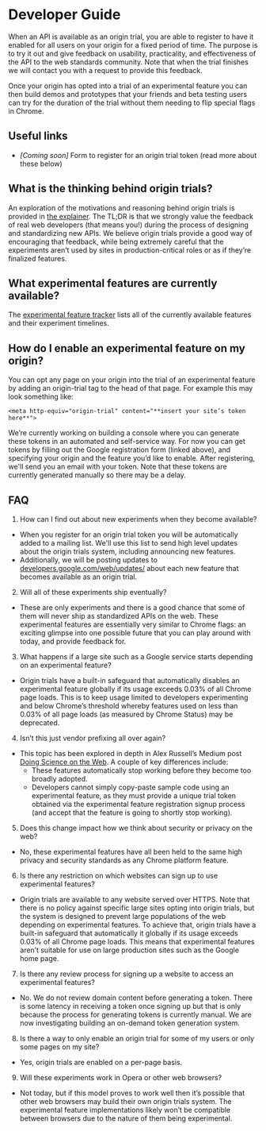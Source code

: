 # Developer Guide

When an API is available as an origin trial, you are able to register to have it enabled for all users on your origin for a fixed period of time. The purpose is to try it out and give feedback on usability, practicality, and effectiveness of the API to the web standards community. Note that when the trial finishes we will contact you with a request to provide this feedback.

Once your origin has opted into a trial of an experimental feature you can then build demos and prototypes that your friends and beta testing users can try for the duration of the trial without them needing to flip special flags in Chrome.

## Useful links
- _\[Coming soon\]_ Form to register for an origin trial token (read more about these below)

## What is the thinking behind origin trials?
An exploration of the motivations and reasoning behind origin trials is provided in [the explainer](explainer.md). The TL;DR is that we strongly value the feedback of real web developers (that means you!) during the process of designing and standardizing new APIs. We believe origin trials provide a good way of encouraging that feedback, while being extremely careful that the experiments aren’t used by sites in production-critical roles or as if they’re finalized features.

## What experimental features are currently available?
The [experimental feature tracker](available-trials) lists all of the currently available features and their experiment timelines.

## How do I enable an experimental feature on my origin?
You can opt any page on your origin into the trial of an experimental feature by adding an origin-trial <meta> tag to the head of that page. For example this may look something like:
```
<meta http-equiv="origin-trial" content="**insert your site’s token here**">
```

We’re currently working on building a console where you can generate these tokens in an automated and self-service way. For now you can get tokens by filling out the Google registration form (linked above), and specifying your origin and the feature you’d like to enable. After registering, we'll send you an email with your token. Note that these tokens are currently generated manually so there may be a delay.

## FAQ

1. How can I find out about new experiments when they become available?
  - When you register for an origin trial token you will be automatically added to a mailing list. We'll use this list to send high level updates about the origin trials system, including announcing new features.
  - Additionally, we will be posting updates to [developers.google.com/web/updates/](http://developers.google.com/web/updates/) about each new feature that becomes available as an origin trial.
2. Will all of these experiments ship eventually?
  - These are only experiments and there is a good chance that some of them will never ship as standardized APIs on the web. These experimental features are essentially very similar to Chrome flags: an exciting glimpse into one possible future that you can play around with today, and provide feedback for.
3. What happens if a large site such as a Google service starts depending on an experimental feature?
  - Origin trials have a built-in safeguard that automatically disables an experimental feature globally if its usage exceeds 0.03% of all Chrome page loads. This is to keep usage limited to developers experimenting and below Chrome’s threshold whereby features used on less than 0.03% of all page loads (as measured by Chrome Status) may be deprecated. 
4. Isn’t this just vendor prefixing all over again?
  - This topic has been explored in depth in Alex Russell’s Medium post [Doing Science on the Web](https://medium.com/@slightlylate/doing-science-on-the-web-af26d9be2faa#.94pf1lwmp). A couple of key differences include:
    - These features automatically stop working before they become too broadly adopted.
    - Developers cannot simply copy-paste sample code using an experimental feature, as they must provide a unique trial token obtained via the experimental feature registration signup process (and accept that the feature is going to shortly stop working).
5. Does this change impact how we think about security or privacy on the web?
  - No, these experimental features have all been held to the same high privacy and security standards as any Chrome platform feature.
6. Is there any restriction on which websites can sign up to use experimental features?
  - Origin trials are available to any website served over HTTPS. Note that there is no policy against specific large sites opting into origin trials, but the system is designed to prevent large populations of the web depending on experimental features. To achieve that, origin trials have a built-in safeguard that automatically it globally if its usage exceeds 0.03% of all Chrome page loads. This means that experimental features aren’t suitable for use on large production sites such as the Google home page.
7. Is there any review process for signing up a website to access an experimental features?
  - No. We do not review domain content before generating a token. There is some latency in receiving a token once signing up but that is only because the process for generating tokens is currently manual. We are now investigating building an on-demand token generation system.
8. Is there a way to only enable an origin trial for some of my users or only some pages on my site?
  - Yes, origin trials are enabled on a per-page basis.
9. Will these experiments work in Opera or other web browsers?
  - Not today, but if this model proves to work well then it’s possible that other web browsers may build their own origin trials system. The experimental feature implementations likely won’t be compatible between browsers due to the nature of them being experimental.
